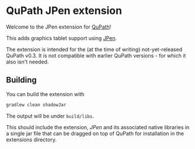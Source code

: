 # QuPath JPen extension

Welcome to the JPen extension for [QuPath](http://qupath.github.io)!

This adds graphics tablet support using [JPen](https://github.com/nicarran/jpen).

The extension is intended for the (at the time of writing) not-yet-released 
QuPath v0.3.
It is not compatible with earlier QuPath versions - for which it also isn't needed.


## Building

You can build the extension with

```bash
gradlew clean shadowJar
```

The output will be under `build/libs`.

This should include the extension, *JPen* and its associated native libraries in a single jar file that can be dragged on top of QuPath for installation in the extensions directory.
